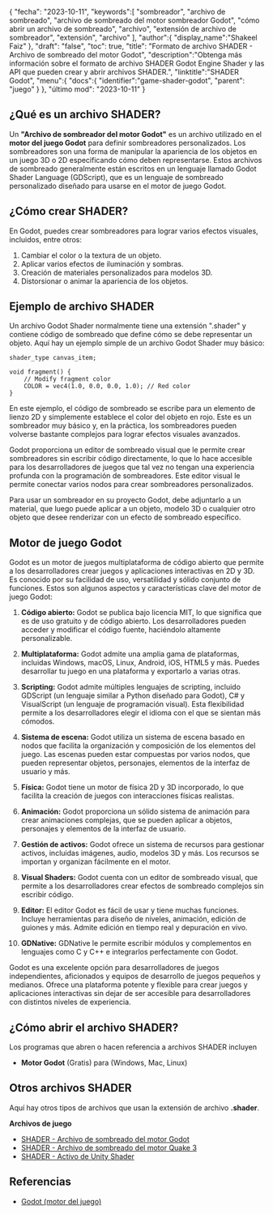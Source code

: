 {
"fecha": "2023-10-11",
   "keywords":[
"sombreador",
"archivo de sombreado",
"archivo de sombreado del motor sombreador Godot",
"cómo abrir un archivo de sombreado",
"archivo",
"extensión de archivo de sombreador",
"extensión",
"archivo"
],
   "author":{
"display_name":"Shakeel Faiz"
},
"draft": "false",
"toc": true,
"title": "Formato de archivo SHADER - Archivo de sombreado del motor Godot",
   "description":"Obtenga más información sobre el formato de archivo SHADER Godot Engine Shader y las API que pueden crear y abrir archivos SHADER.",
"linktitle":"SHADER Godot",
   "menu":{
      "docs":{
         "identifier":"game-shader-godot",
"parent": "juego"
}
},
"último mod": "2023-10-11"
}

## ¿Qué es un archivo SHADER?

Un **"Archivo de sombreador del motor Godot"** es un archivo utilizado en el **motor del juego Godot** para definir sombreadores personalizados. Los sombreadores son una forma de manipular la apariencia de los objetos en un juego 3D o 2D especificando cómo deben representarse. Estos archivos de sombreado generalmente están escritos en un lenguaje llamado Godot Shader Language (GDScript), que es un lenguaje de sombreado personalizado diseñado para usarse en el motor de juego Godot.

## ¿Cómo crear SHADER?

En Godot, puedes crear sombreadores para lograr varios efectos visuales, incluidos, entre otros:

1. Cambiar el color o la textura de un objeto.
2. Aplicar varios efectos de iluminación y sombras.
3. Creación de materiales personalizados para modelos 3D.
4. Distorsionar o animar la apariencia de los objetos.

## Ejemplo de archivo SHADER

Un archivo Godot Shader normalmente tiene una extensión ".shader" y contiene código de sombreado que define cómo se debe representar un objeto. Aquí hay un ejemplo simple de un archivo Godot Shader muy básico:

```gdscript
shader_type canvas_item;

void fragment() {
    // Modify fragment color
    COLOR = vec4(1.0, 0.0, 0.0, 1.0); // Red color
}
```

En este ejemplo, el código de sombreado se escribe para un elemento de lienzo 2D y simplemente establece el color del objeto en rojo. Este es un sombreador muy básico y, en la práctica, los sombreadores pueden volverse bastante complejos para lograr efectos visuales avanzados.

Godot proporciona un editor de sombreado visual que le permite crear sombreadores sin escribir código directamente, lo que lo hace accesible para los desarrolladores de juegos que tal vez no tengan una experiencia profunda con la programación de sombreadores. Este editor visual le permite conectar varios nodos para crear sombreadores personalizados.

Para usar un sombreador en su proyecto Godot, debe adjuntarlo a un material, que luego puede aplicar a un objeto, modelo 3D o cualquier otro objeto que desee renderizar con un efecto de sombreado específico.

## Motor de juego Godot

Godot es un motor de juegos multiplataforma de código abierto que permite a los desarrolladores crear juegos y aplicaciones interactivas en 2D y 3D. Es conocido por su facilidad de uso, versatilidad y sólido conjunto de funciones. Estos son algunos aspectos y características clave del motor de juego Godot:

1. **Código abierto:** Godot se publica bajo licencia MIT, lo que significa que es de uso gratuito y de código abierto. Los desarrolladores pueden acceder y modificar el código fuente, haciéndolo altamente personalizable.
    










2. **Multiplataforma:** Godot admite una amplia gama de plataformas, incluidas Windows, macOS, Linux, Android, iOS, HTML5 y más. Puedes desarrollar tu juego en una plataforma y exportarlo a varias otras.
    










3. **Scripting:** Godot admite múltiples lenguajes de scripting, incluido GDScript (un lenguaje similar a Python diseñado para Godot), C# y VisualScript (un lenguaje de programación visual). Esta flexibilidad permite a los desarrolladores elegir el idioma con el que se sientan más cómodos.
    










4. **Sistema de escena:** Godot utiliza un sistema de escena basado en nodos que facilita la organización y composición de los elementos del juego. Las escenas pueden estar compuestas por varios nodos, que pueden representar objetos, personajes, elementos de la interfaz de usuario y más.
    










5. **Física:** Godot tiene un motor de física 2D y 3D incorporado, lo que facilita la creación de juegos con interacciones físicas realistas.
    










6. **Animación:** Godot proporciona un sólido sistema de animación para crear animaciones complejas, que se pueden aplicar a objetos, personajes y elementos de la interfaz de usuario.
    










7. **Gestión de activos:** Godot ofrece un sistema de recursos para gestionar activos, incluidas imágenes, audio, modelos 3D y más. Los recursos se importan y organizan fácilmente en el motor.
    










8. **Visual Shaders:** Godot cuenta con un editor de sombreado visual, que permite a los desarrolladores crear efectos de sombreado complejos sin escribir código.
    










9. **Editor:** El editor Godot es fácil de usar y tiene muchas funciones. Incluye herramientas para diseño de niveles, animación, edición de guiones y más. Admite edición en tiempo real y depuración en vivo.
    










10. **GDNative:** GDNative le permite escribir módulos y complementos en lenguajes como C y C++ e integrarlos perfectamente con Godot.
    











Godot es una excelente opción para desarrolladores de juegos independientes, aficionados y equipos de desarrollo de juegos pequeños y medianos. Ofrece una plataforma potente y flexible para crear juegos y aplicaciones interactivas sin dejar de ser accesible para desarrolladores con distintos niveles de experiencia.

## ¿Cómo abrir el archivo SHADER?

Los programas que abren o hacen referencia a archivos SHADER incluyen

- **Motor Godot** (Gratis) para (Windows, Mac, Linux)

## Otros archivos SHADER

Aquí hay otros tipos de archivos que usan la extensión de archivo **.shader**.

**Archivos de juego**
- [SHADER - Archivo de sombreado del motor Godot](/es/game/shader-godot/)
- [SHADER - Archivo de sombreado del motor Quake 3](/es/game/shader-quake/)
- [SHADER - Activo de Unity Shader](/es/juego/shader-unity/)

## Referencias
* [Godot (motor del juego)](https://en.wikipedia.org/wiki/Godot_(game_engine))

